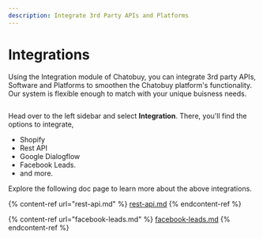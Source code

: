 ```yaml
---
description: Integrate 3rd Party APIs and Platforms
---
```


# Integrations

Using the Integration module of Chatobuy, you can integrate 3rd party APIs, Software and Platforms to smoothen the Chatobuy platform's functionality. Our system is flexible enough to match with your unique buisness needs.

<figure><img src="https://files.gitbook.com/v0/b/gitbook-x-prod.appspot.com/o/spaces%2FhElFPtMZjXYjDDMBT5q2%2Fuploads%2FeJXmhqrS7abEYqhQNnYI%2FAccessing%20Integration%20Tab.png?alt=media&#x26;token=5d6f5958-3723-4d31-be50-061b4c4fa27c" alt=""><figcaption></figcaption></figure>

Head over to the left sidebar and select **Integration**. There, you'll find the options to integrate,

* Shopify
* Rest API
* Google Dialogflow
* Facebook Leads.
* and more.&#x20;

Explore the following doc page to learn more about the above integrations.

{% content-ref url="rest-api.md" %}
[rest-api.md](rest-api.md)
{% endcontent-ref %}

{% content-ref url="facebook-leads.md" %}
[facebook-leads.md](facebook-leads.md)
{% endcontent-ref %}
